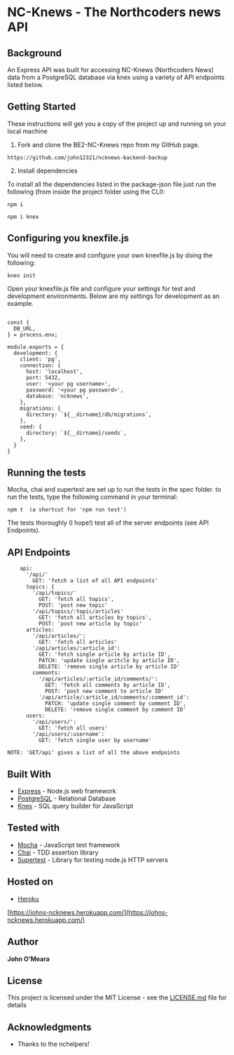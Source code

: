 # NC-Knews - The Northcoders news API

## Background

An Express API was built for accessing NC-Knews (Northcoders News) data from a PostgreSQL database via knex using a variety of API endpoints listed below.

## Getting Started

These instructions will get you a copy of the project up and running on your local machine

1. Fork and clone the BE2-NC-Knews repo from my GitHub page.

```
https://github.com/john12321/ncknews-backend-backup

```

2. Install dependencies

To install all the dependencies listed in the package-json file just run the following (from inside the project folder using the CLI):

```
npm i

npm i knex

```

## Configuring you knexfile.js

You will need to create and configure your own knexfile.js by doing the following:

```
knex init
```

Open your knexfile.js file and configure your settings for test and development environments. Below are my settings for development as an example.

```

const {
  DB_URL,
} = process.env;

module.exports = {
  development: {
    client: 'pg',
    connection: {
      host: 'localhost',
      port: 5432,
      user: '<your pg username>',
      password: '<your pg password>',
      database: 'ncknews',
    },
    migrations: {
      directory: `${__dirname}/db/migrations`,
    },
    seed: {
      directory: `${__dirname}/seeds`,
    },
  }
}
```

## Running the tests

Mocha, chai and supertest are set up to run the tests in the spec folder. to run the tests, type the following command in your terminal:

```
npm t  (a shortcut for 'npm run test')
```

The tests thoroughly (I hope!) test all of the server endpoints (see API Endpoints).

## API Endpoints

```
    api:
      '/api/'
        GET: 'fetch a list of all API endpoints'
      topics: {
        '/api/topics/'
          GET: 'fetch all topics',
          POST: 'post new topic'
        '/api/topics/:topic/articles'
          GET: 'fetch all articles by topics',
          POST: 'post new article by topic'
      articles:
        '/api/articles/':
          GET: 'fetch all articles'
        '/api/articles/:article_id':
          GET: 'fetch single article by article ID',
          PATCH: 'update single aritcle by article ID',
          DELETE: 'remove single article by article ID'
        comments:
          '/api/articles/:article_id/comments/':
            GET: 'fetch all comments by article ID',
            POST: 'post new comment to article ID'
          '/api/article/:article_id/comments/:comment_id':
            PATCH: 'update single comment by comment ID',
            DELETE: 'remove single comment by comment ID'
      users:
        '/api/users/':
          GET: 'fetch all users'
        '/api/users/:username':
          GET: 'fetch single user by username'
```

`NOTE: 'GET/api' gives a list of all the above endpoints`

## Built With

- [Express](https://expressjs.com/) - Node.js web framework
- [PostgreSQL](https://www.postgresql.org/) - Relational Database
- [Knex](https://rometools.github.io/rome/) - SQL query builder for JavaScript

## Tested with

- [Mocha](https://mochajs.org/) - JavaScript test framework
- [Chai](https://www.chaijs.com/) - TDD assertion library
- [Supertest](https://rometools.github.io/rome/) - Library for testing node.js HTTP servers

## Hosted on

- [Heroku](https://www.heroku.com/)

[https://johns-ncknews.herokuapp.com/](https://johns-ncknews.herokuapp.com/)

## Author

**John O'Meara**

## License

This project is licensed under the MIT License - see the [LICENSE.md](LICENSE.md) file for details

## Acknowledgments

- Thanks to the nchelpers!

